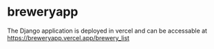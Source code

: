 # breweryapp
The Django application is deployed in vercel and can be accessable at 
https://breweryapp.vercel.app/brewery_list
